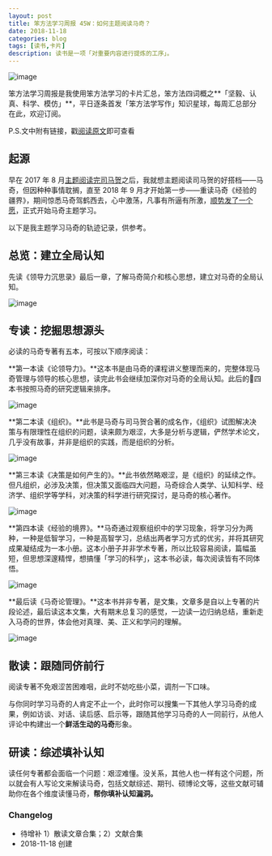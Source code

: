 ```yaml
---
layout: post
title: 笨方法学习周报 45W：如何主题阅读马奇？
date: 2018-11-18
categories: blog
tags: [读书,卡片]
description: 读书是一项「对重要内容进行提炼的工序」。
---
```


![image](http://upload-images.jianshu.io/upload_images/32598-b9047080d9a9873e?imageMogr2/auto-orient/strip%7CimageView2/2/w/1240)

笨方法学习周报是我使用笨方法学习的卡片汇总，笨方法四词概之**「坚毅、认真、科学、模仿」**，平日逐条首发「笨方法学写作」知识星球，每周汇总部分在此，欢迎订阅。

P.S.文中附有链接，戳[阅读原文](https://www.jianshu.com/nb/25728012)即可查看

## 起源

早在 2017 年 8 月[主题阅读完司马贺](http://www.cnfeat.com/blog/2017/08/01/ReadingRoadOfSimon/)之后，我就想主题阅读司马贺的好搭档——马奇，但因种种事情耽搁，直至 2018 年 9 月才开始第一步——重读马奇《经验的疆界》，期间惊悉马奇驾鹤西去，心中激荡，凡事有所逼有所激，[顺势发了一个愿](http://www.cnfeat.com/blog/2018/09/24/Weekly38/)，正式开始马奇主题学习。

以下是我主题学习马奇的轨迹记录，供参考。

## 总览：建立全局认知

先读《领导力沉思录》最后一章，了解马奇简介和核心思想，建立对马奇的全局认知。

![image](http://upload-images.jianshu.io/upload_images/32598-0ca981656ef405f0?imageMogr2/auto-orient/strip%7CimageView2/2/w/1240)


## 专读：挖掘思想源头

必读的马奇专著有五本，可按以下顺序阅读：

**第一本读《论领导力》。**这本书是由马奇的课程讲义整理而来的，完整体现马奇管理与领导的核心思想，读完此书会继续加深你对马奇的全局认知。此后的四本书按照马奇的研究逻辑来排序。

![image](http://upload-images.jianshu.io/upload_images/32598-ba23009f0f348ad8?imageMogr2/auto-orient/strip%7CimageView2/2/w/1240)

**第二本读《组织》。**此书是马奇与司马贺合著的成名作，《组织》试图解决决策与有限理性在组织的问题，读来颇为艰涩，大多是分析与逻辑，俨然学术论文，几乎没有故事，并非是组织的实践，而是组织的分析。 

![image](http://upload-images.jianshu.io/upload_images/32598-37782753e03a5af4?imageMogr2/auto-orient/strip%7CimageView2/2/w/1240)

**第三本读《决策是如何产生的》。**此书依然略艰涩，是《组织》的延续之作。但凡组织，必涉及决策，但决策又面临四大问题，马奇综合人类学、认知科学、经济学、组织学等学科，对决策的科学进行研究探讨，是马奇的核心著作。 

![image](http://upload-images.jianshu.io/upload_images/32598-ce53e0ef03855c1a?imageMogr2/auto-orient/strip%7CimageView2/2/w/1240)

**第四本读《经验的境界》。**马奇通过观察组织中的学习现象，将学习分为两种，一种是低智学习，一种是高智学习，总结出两者学习方式的优劣，并将其研究成果凝结成为一本小册。这本小册子并非学术专著，所以比较容易阅读，篇幅虽短，但思想深邃精悍，想搞懂「学习的科学」，这本书必读，每次阅读皆有不同体悟。

![image](http://upload-images.jianshu.io/upload_images/32598-90b2c83a0cf65095?imageMogr2/auto-orient/strip%7CimageView2/2/w/1240)

**最后读《马奇论管理》。**这本书并非专著，是文集，文章多是自以上专著的片段论述，最后读这本文集，大有期末总复习的感觉，一边读一边归纳总结，重新走入马奇的世界，体会他对真理、美、正义和学问的理解。

![image](http://upload-images.jianshu.io/upload_images/32598-8fb14a4f5d74f597?imageMogr2/auto-orient/strip%7CimageView2/2/w/1240)

## 散读：跟随同侪前行

阅读专著不免艰涩苦困难咽，此时不妨吃些小菜，调剂一下口味。

与你同时学习马奇的人肯定不止一个，此时你可以搜集一下其他人学习马奇的成果，例如访谈、对话、读后感、启示等，跟随其他学习马奇的人一同前行，从他人评论中构建出一个**鲜活生动的马奇**形象。

## 研读：综述填补认知

读任何专著都会面临一个问题：艰涩难懂。没关系，其他人也一样有这个问题，所以就会有人写论文来解读马奇，包括文献综述、期刊、硕博论文等，这些文献可辅助你在各个维度读懂马奇，**帮你填补认知漏洞。**

### Changelog

- 待增补 1）散读文章合集；2）文献合集
- 2018-11-18 创建